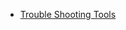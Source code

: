 - [Trouble Shooting Tools](https://github.com/wu-wenxiang/Training-Debug-Public/blob/master/Tools.md)
